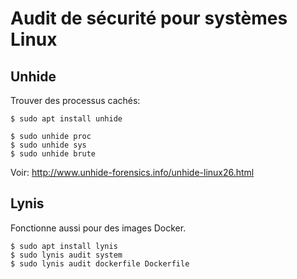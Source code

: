 # Audit de sécurité pour systèmes Linux

## Unhide

Trouver des processus cachés:

	$ sudo apt install unhide

	$ sudo unhide proc
	$ sudo unhide sys
	$ sudo unhide brute

Voir: http://www.unhide-forensics.info/unhide-linux26.html

## Lynis

Fonctionne aussi pour des images Docker.

	$ sudo apt install lynis
	$ sudo lynis audit system
	$ sudo lynis audit dockerfile Dockerfile

